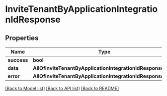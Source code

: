 # InviteTenantByApplicationIntegrationIdResponse

## Properties
Name | Type | Description | Notes
------------ | ------------- | ------------- | -------------
**success** | **bool** |  | [optional] 
**data** | **AllOfInviteTenantByApplicationIntegrationIdResponseData** |  | [optional] 
**error** | **AllOfInviteTenantByApplicationIntegrationIdResponseError** |  | [optional] 

[[Back to Model list]](../README.md#documentation-for-models) [[Back to API list]](../README.md#documentation-for-api-endpoints) [[Back to README]](../README.md)

